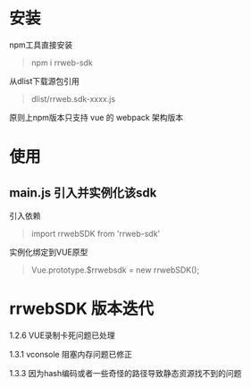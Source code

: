 # 安装

npm工具直接安装

> npm i rrweb-sdk

从dlist下载源包引用

> dlist/rrweb.sdk-xxxx.js


原则上npm版本只支持 vue 的 webpack 架构版本


# 使用

## main.js 引入并实例化该sdk


引入依赖

> import rrwebSDK from 'rrweb-sdk'

 
实例化绑定到VUE原型

> Vue.prototype.$rrwebsdk = new rrwebSDK();


# rrwebSDK 版本迭代

1.2.6 VUE录制卡死问题已处理

1.3.1 vconsole 阻塞内存问题已修正

1.3.3 因为hash编码或者一些奇怪的路径导致静态资源找不到的问题
